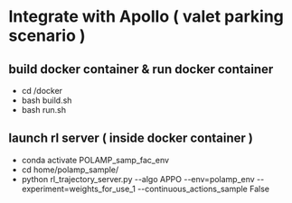 # Integrate with Apollo ( valet parking scenario )
## build docker container & run docker container
- cd /docker
- bash build.sh
- bash run.sh
## launch rl server ( inside docker container )
- conda activate POLAMP_samp_fac_env
- cd home/polamp_sample/
- python rl_trajectory_server.py --algo APPO --env=polamp_env --experiment=weights_for_use_1 --continuous_actions_sample False
